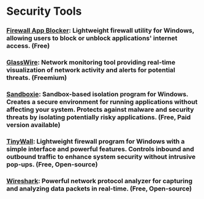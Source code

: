 # Security Tools

### [Firewall App Blocker](https://www.sordum.org/8125/firewall-app-blocker-fab-v1-9/): Lightweight firewall utility for Windows, allowing users to block or unblock applications' internet access. (Free)

### [GlassWire](https://www.glasswire.com/): Network monitoring tool providing real-time visualization of network activity and alerts for potential threats. (Freemium)

### [Sandboxie](https://github.com/sandboxie-plus/Sandboxie): Sandbox-based isolation program for Windows. Creates a secure environment for running applications without affecting your system. Protects against malware and security threats by isolating potentially risky applications. (Free, Paid version available)

### [TinyWall](https://github.com/pylorak/TinyWall): Lightweight firewall program for Windows with a simple interface and powerful features. Controls inbound and outbound traffic to enhance system security without intrusive pop-ups. (Free, Open-source)

### [Wireshark](https://www.wireshark.org/): Powerful network protocol analyzer for capturing and analyzing data packets in real-time. (Free, Open-source)
